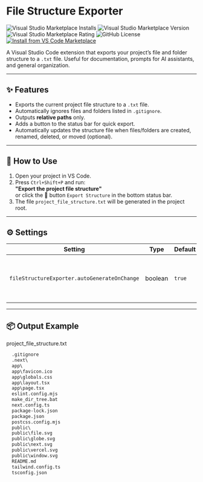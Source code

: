 # File Structure Exporter

![Visual Studio Marketplace Installs](https://img.shields.io/visual-studio-marketplace/i/almatter.file-structure-exporter)
![Visual Studio Marketplace Version](https://img.shields.io/visual-studio-marketplace/v/almatter.file-structure-exporter)
![Visual Studio Marketplace Rating](https://img.shields.io/visual-studio-marketplace/stars/almatter.file-structure-exporter)
![GitHub License](https://img.shields.io/github/license/almatter-games/vs-code-file-structure-exporter)
[![Install from VS Code Marketplace](https://img.shields.io/badge/VSCODE-Install-blue?logo=visualstudiocode&style=flat-square)](https://marketplace.visualstudio.com/items?itemName=almatter.file-structure-exporter)

A Visual Studio Code extension that exports your project’s file and folder structure to a `.txt` file. Useful for documentation, prompts for AI assistants, and general organization.

---

## ✨ Features

- Exports the current project file structure to a `.txt` file.
- Automatically ignores files and folders listed in `.gitignore`.
- Outputs **relative paths** only.
- Adds a button to the status bar for quick export.
- Automatically updates the structure file when files/folders are created, renamed, deleted, or moved (optional).

---

## 🚀 How to Use

1. Open your project in VS Code.
2. Press `Ctrl+Shift+P` and run:  
   **"Export the project file structure"**  
   or click the 📄 button `Export Structure` in the bottom status bar.
3. The file `project_file_structure.txt` will be generated in the project root.

---

## ⚙️ Settings

| Setting                                      | Type    | Default | Description                                                           |
|---------------------------------------------|---------|---------|-----------------------------------------------------------------------|
| `fileStructureExporter.autoGenerateOnChange` | boolean | `true`  | Automatically regenerate the structure when files/folders are edited |

---

## 📦 Output Example

project_file_structure.txt

```txt
  .gitignore
  .next\
  app\
  app\favicon.ico
  app\globals.css
  app\layout.tsx
  app\page.tsx
  eslint.config.mjs
  make_dir_tree.bat
  next.config.ts
  package-lock.json
  package.json
  postcss.config.mjs
  public\
  public\file.svg
  public\globe.svg
  public\next.svg
  public\vercel.svg
  public\window.svg
  README.md
  tailwind.config.ts
  tsconfig.json
```
